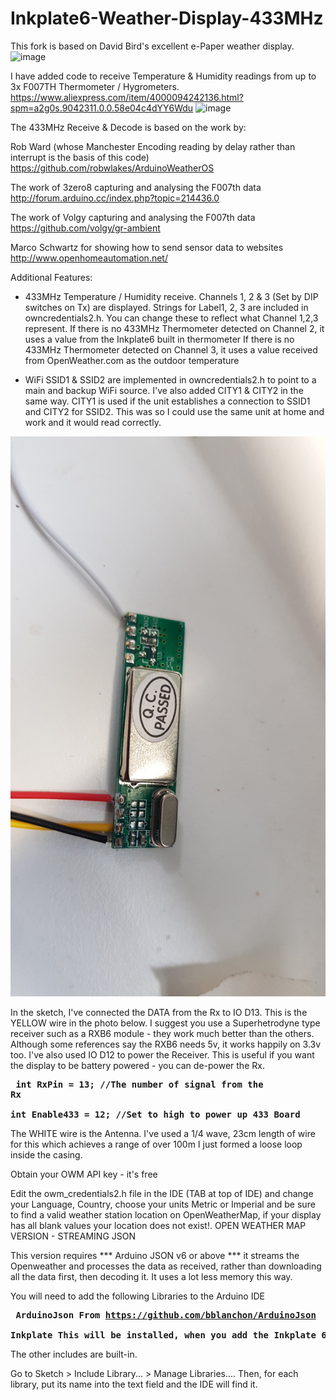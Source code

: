 # Inkplate6-Weather-Display-433MHz

This fork is based on David Bird's excellent e-Paper weather display. 
![image](https://user-images.githubusercontent.com/13219057/136691834-09dc2aaf-f500-43ec-a5f3-33e2905c53aa.png)

I have added code to receive Temperature & Humidity readings from up to 3x F007TH Thermometer / Hygrometers. https://www.aliexpress.com/item/4000094242136.html?spm=a2g0s.9042311.0.0.58e04c4dYY6Wdu
![image](https://user-images.githubusercontent.com/13219057/136692731-2ec6b61a-d280-44a5-bafb-24b549e8b36c.png)

The 433MHz Receive & Decode is based on the work by:

Rob Ward (whose Manchester Encoding reading by delay rather than interrupt is the basis of this code) https://github.com/robwlakes/ArduinoWeatherOS

The work of 3zero8 capturing and analysing the F007th data http://forum.arduino.cc/index.php?topic=214436.0

The work of Volgy capturing and analysing the F007th data https://github.com/volgy/gr-ambient

Marco Schwartz for showing how to send sensor data to websites http://www.openhomeautomation.net/


Additional Features:

*  433MHz Temperature / Humidity receive. Channels 1, 2 & 3 (Set by DIP switches on Tx) are displayed.
  Strings for Label1, 2, 3 are included in owncredentials2.h.  You can change these to reflect what Channel 1,2,3 represent.
  If there is no 433MHz Thermometer detected on Channel 2, it uses a value from the Inkplate6 built in thermometer
  If there is no 433MHz Thermometer detected on Channel 3, it uses a value received from OpenWeather.com as the outdoor temperature
    
    
*  WiFi SSID1 & SSID2 are implemented in owncredentials2.h to point to a main and backup WiFi source. 
  I've also added CITY1 & CITY2 in the same way. CITY1 is used if the unit establishes a connection to SSID1 
  and CITY2 for SSID2. This was so I could use the same unit at home and work and it would read correctly.

![alt text](https://github.com/SimonRafferty/ESP32-42e-Paper-Weather-Display-/blob/master/Weather%20Rx.jpg)

In the sketch, I've connected the DATA from the Rx to IO D13. This is the YELLOW wire in the photo below. I suggest you use a Superhetrodyne type receiver such as a RXB6 module - they work much better than the others. Although some references say the RXB6 needs 5v, it works happily on 3.3v too.
I've also used IO D12 to power the Receiver.  This is useful if you want the display to be battery powered - you can de-power the Rx. 

**<pre>
  int RxPin           = 13;   //The number of signal from the Rx  
  int Enable433       = 12;   //Set to high to power up 433 Board
</pre>**

The WHITE wire is the Antenna. I've used a 1/4 wave, 23cm length of wire for this which achieves a range of over 100m I just formed a loose loop inside the casing.





Obtain your OWM API key - it's free

Edit the owm_credentials2.h file in the IDE (TAB at top of IDE) and change your Language, Country, choose your units Metric or Imperial and be sure to find a valid weather station location on OpenWeatherMap, if your display has all blank values your location does not exist!. OPEN WEATHER MAP VERSION - STREAMING JSON

This version requires *** Arduino JSON v6 or above *** it streams the Openweather and processes the data as received, rather than downloading all the data first, then decoding it. It uses a lot less memory this way.

You will need to add the following Libraries to the Arduino IDE

**<pre>
  ArduinoJson      From https://github.com/bblanchon/ArduinoJson  
  Inkplate         This will be installed, when you add the Inkplate 6 Board
</pre>**

The other includes are built-in.

Go to Sketch > Include Library... > Manage Libraries.... Then, for each library, put its name into the text field and the IDE will find it.
